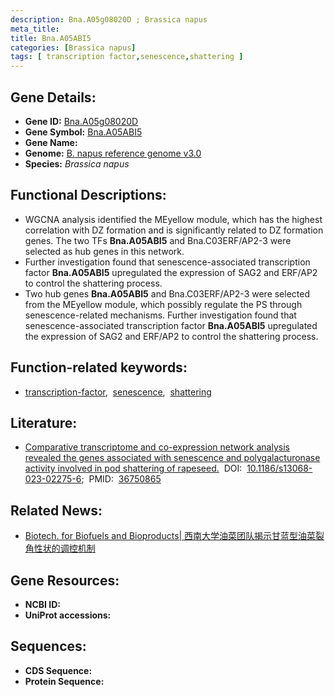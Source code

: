 ```yaml
---
description: Bna.A05g08020D ; Brassica napus
meta_title:
title: Bna.A05ABI5
categories: [Brassica napus]
tags: [ transcription factor,senescence,shattering ]
---
```


## Gene Details:
- **Gene ID:**	[Bna.A05g08020D]()
- **Gene Symbol:** <u>Bna.A05ABI5</u>
- **Gene Name:** 
- **Genome:** [B. napus reference genome v3.0]()
- **Species:** *Brassica napus*

## Functional Descriptions:
   - WGCNA analysis identified the MEyellow module, which has the highest correlation with DZ formation and is significantly related to DZ formation genes. The two TFs **Bna.A05ABI5** and Bna.C03ERF/AP2-3 were selected as hub genes in this network.
   - Further investigation found that senescence-associated transcription factor **Bna.A05ABI5** upregulated the expression of SAG2 and ERF/AP2 to control the shattering process.
   - Two hub genes **Bna.A05ABI5** and Bna.C03ERF/AP2-3 were selected from the MEyellow module, which possibly regulate the PS through senescence-related mechanisms. Further investigation found that senescence-associated transcription factor **Bna.A05ABI5** upregulated the expression of SAG2 and ERF/AP2 to control the shattering process.

## Function-related keywords:
   - [transcription-factor](/tags/transcription-factor/),&nbsp;&nbsp;[senescence](/tags/senescence/),&nbsp;&nbsp;[shattering](/tags/shattering/)

## Literature:
   - [Comparative transcriptome and co-expression network analysis revealed the genes associated with senescence and polygalacturonase activity involved in pod shattering of rapeseed.]( https://www.ncbi.nlm.nih.gov/pmc/articles/PMC9906875/)&nbsp;&nbsp;DOI:&nbsp;&nbsp;[10.1186/s13068-023-02275-6](https://www.ncbi.nlm.nih.gov/pmc/articles/PMC9906875/);&nbsp;&nbsp;PMID:&nbsp;&nbsp;[36750865](https://pubmed.ncbi.nlm.nih.gov/36750865/)

## Related News:
   - [Biotech. for Biofuels and Bioproducts| 西南大学油菜团队揭示甘蓝型油菜裂角性状的调控机制](https://mp.weixin.qq.com/s?__biz=Mzg3MDEwNDEyMg==&mid=2247545813&idx=4&sn=357c2dcf4ef463e6c68135cf108b7371&chksm=ce909e80f9e71796ab7b2230655daf795ac0673e4027a07a0cbbd81f24ff2d2645a41f9ff023&scene=27#wechat_redirect)

## Gene Resources:
- **NCBI ID:**  [](https://www.ncbi.nlm.nih.gov/gene/?term=)
- **UniProt accessions:** [](https://www.uniprot.org/uniprotkb//entry)



## Sequences:
- **CDS Sequence:**
- **Protein Sequence:**
